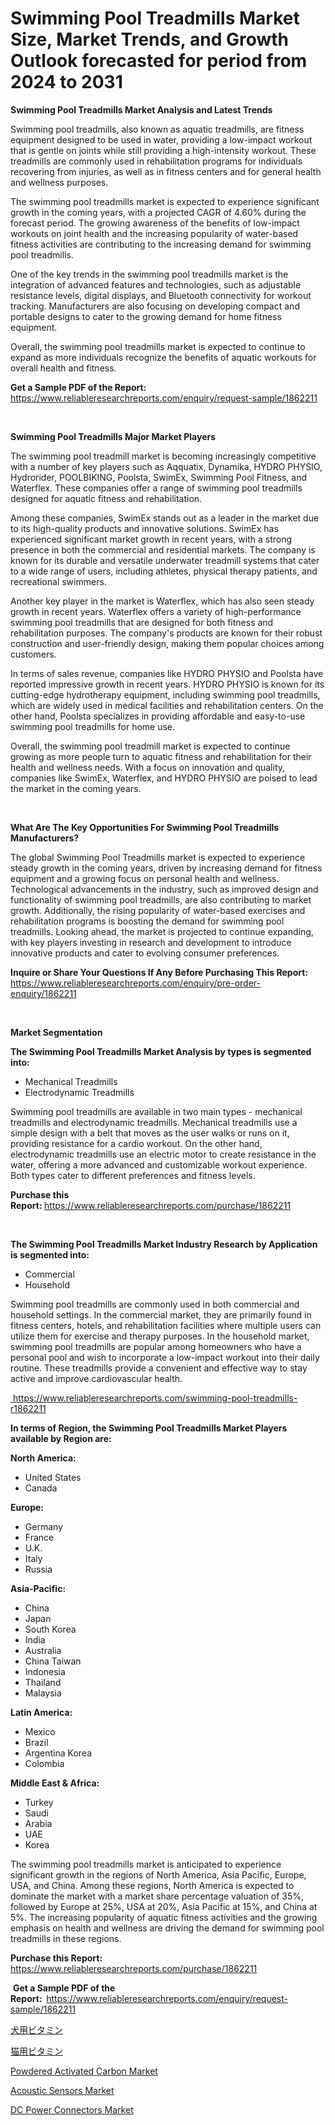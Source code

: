 <p><h1>Swimming Pool Treadmills Market Size, Market Trends, and Growth Outlook forecasted for period from 2024 to 2031</h1></p><p><strong>Swimming Pool Treadmills Market Analysis and Latest Trends</strong></p>
<p><p>Swimming pool treadmills, also known as aquatic treadmills, are fitness equipment designed to be used in water, providing a low-impact workout that is gentle on joints while still providing a high-intensity workout. These treadmills are commonly used in rehabilitation programs for individuals recovering from injuries, as well as in fitness centers and for general health and wellness purposes.</p><p>The swimming pool treadmills market is expected to experience significant growth in the coming years, with a projected CAGR of 4.60% during the forecast period. The growing awareness of the benefits of low-impact workouts on joint health and the increasing popularity of water-based fitness activities are contributing to the increasing demand for swimming pool treadmills.</p><p>One of the key trends in the swimming pool treadmills market is the integration of advanced features and technologies, such as adjustable resistance levels, digital displays, and Bluetooth connectivity for workout tracking. Manufacturers are also focusing on developing compact and portable designs to cater to the growing demand for home fitness equipment.</p><p>Overall, the swimming pool treadmills market is expected to continue to expand as more individuals recognize the benefits of aquatic workouts for overall health and fitness.</p></p>
<p><strong>Get a Sample PDF of the Report:&nbsp;</strong> <a href="https://www.reliableresearchreports.com/enquiry/request-sample/1862211">https://www.reliableresearchreports.com/enquiry/request-sample/1862211</a></p>
<p>&nbsp;</p>
<p><strong>Swimming Pool Treadmills Major Market Players</strong></p>
<p><p>The swimming pool treadmill market is becoming increasingly competitive with a number of key players such as Aqquatix, Dynamika, HYDRO PHYSIO, Hydrorider, POOLBIKING, Poolsta, SwimEx, Swimming Pool Fitness, and Waterflex. These companies offer a range of swimming pool treadmills designed for aquatic fitness and rehabilitation.</p><p>Among these companies, SwimEx stands out as a leader in the market due to its high-quality products and innovative solutions. SwimEx has experienced significant market growth in recent years, with a strong presence in both the commercial and residential markets. The company is known for its durable and versatile underwater treadmill systems that cater to a wide range of users, including athletes, physical therapy patients, and recreational swimmers.</p><p>Another key player in the market is Waterflex, which has also seen steady growth in recent years. Waterflex offers a variety of high-performance swimming pool treadmills that are designed for both fitness and rehabilitation purposes. The company's products are known for their robust construction and user-friendly design, making them popular choices among customers.</p><p>In terms of sales revenue, companies like HYDRO PHYSIO and Poolsta have reported impressive growth in recent years. HYDRO PHYSIO is known for its cutting-edge hydrotherapy equipment, including swimming pool treadmills, which are widely used in medical facilities and rehabilitation centers. On the other hand, Poolsta specializes in providing affordable and easy-to-use swimming pool treadmills for home use.</p><p>Overall, the swimming pool treadmill market is expected to continue growing as more people turn to aquatic fitness and rehabilitation for their health and wellness needs. With a focus on innovation and quality, companies like SwimEx, Waterflex, and HYDRO PHYSIO are poised to lead the market in the coming years.</p></p>
<p>&nbsp;</p>
<p><strong>What Are The Key Opportunities For Swimming Pool Treadmills Manufacturers?</strong></p>
<p><p>The global Swimming Pool Treadmills market is expected to experience steady growth in the coming years, driven by increasing demand for fitness equipment and a growing focus on personal health and wellness. Technological advancements in the industry, such as improved design and functionality of swimming pool treadmills, are also contributing to market growth. Additionally, the rising popularity of water-based exercises and rehabilitation programs is boosting the demand for swimming pool treadmills. Looking ahead, the market is projected to continue expanding, with key players investing in research and development to introduce innovative products and cater to evolving consumer preferences.</p></p>
<p><strong>Inquire or Share Your Questions If Any Before Purchasing This Report:</strong> <a href="https://www.reliableresearchreports.com/enquiry/pre-order-enquiry/1862211">https://www.reliableresearchreports.com/enquiry/pre-order-enquiry/1862211</a></p>
<p>&nbsp;</p>
<p><strong>Market Segmentation</strong></p>
<p><strong>The Swimming Pool Treadmills Market Analysis by types is segmented into:</strong></p>
<p><ul><li>Mechanical Treadmills</li><li>Electrodynamic Treadmills</li></ul></p>
<p><p>Swimming pool treadmills are available in two main types - mechanical treadmills and electrodynamic treadmills. Mechanical treadmills use a simple design with a belt that moves as the user walks or runs on it, providing resistance for a cardio workout. On the other hand, electrodynamic treadmills use an electric motor to create resistance in the water, offering a more advanced and customizable workout experience. Both types cater to different preferences and fitness levels.</p></p>
<p><strong>Purchase this Report:&nbsp;</strong><a href="https://www.reliableresearchreports.com/purchase/1862211">https://www.reliableresearchreports.com/purchase/1862211</a></p>
<p>&nbsp;</p>
<p><strong>The Swimming Pool Treadmills Market Industry Research by Application is segmented into:</strong></p>
<p><ul><li>Commercial</li><li>Household</li></ul></p>
<p><p>Swimming pool treadmills are commonly used in both commercial and household settings. In the commercial market, they are primarily found in fitness centers, hotels, and rehabilitation facilities where multiple users can utilize them for exercise and therapy purposes. In the household market, swimming pool treadmills are popular among homeowners who have a personal pool and wish to incorporate a low-impact workout into their daily routine. These treadmills provide a convenient and effective way to stay active and improve cardiovascular health.</p></p>
<p><a href="https://www.reliableresearchreports.com/swimming-pool-treadmills-r1862211">&nbsp;https://www.reliableresearchreports.com/swimming-pool-treadmills-r1862211</a></p>
<p><strong>In terms of Region, the Swimming Pool Treadmills Market Players available by Region are:</strong></p>
<p>
    <p> <strong> North America: </strong>
        <ul>
            <li>United States</li>
            <li>Canada</li>
        </ul>
        </p> 
    <p> <strong> Europe: </strong>
        <ul>
            <li>Germany</li>
            <li>France</li>
            <li>U.K.</li>
            <li>Italy</li>
            <li>Russia</li>
        </ul>
        </p> 
    <p> <strong> Asia-Pacific: </strong>
        <ul>
            <li>China</li>
            <li>Japan</li>
            <li>South Korea</li>
            <li>India</li>
            <li>Australia</li>
            <li>China Taiwan</li>
            <li>Indonesia</li>
            <li>Thailand</li>
            <li>Malaysia</li>
        </ul>
        </p> 
    <p> <strong> Latin America: </strong>
        <ul>
            <li>Mexico</li>
            <li>Brazil</li>
            <li>Argentina Korea</li>
            <li>Colombia</li>
        </ul>
        </p> 
    <p> <strong> Middle East & Africa: </strong>
        <ul>
            <li>Turkey</li>
            <li>Saudi</li>
            <li>Arabia</li>
            <li>UAE</li>
            <li>Korea</li>
        </ul>
    </p>
    </p>
<p><p>The swimming pool treadmills market is anticipated to experience significant growth in the regions of North America, Asia Pacific, Europe, USA, and China. Among these regions, North America is expected to dominate the market with a market share percentage valuation of 35%, followed by Europe at 25%, USA at 20%, Asia Pacific at 15%, and China at 5%. The increasing popularity of aquatic fitness activities and the growing emphasis on health and wellness are driving the demand for swimming pool treadmills in these regions.</p></p>
<p><strong>Purchase this Report: </strong><a href="https://www.reliableresearchreports.com/purchase/1862211">https://www.reliableresearchreports.com/purchase/1862211</a></p>
<p>&nbsp;<strong>Get a Sample PDF of the Report:&nbsp;&nbsp;</strong><a href="https://www.reliableresearchreports.com/enquiry/request-sample/1862211">https://www.reliableresearchreports.com/enquiry/request-sample/1862211</a></p>
<p><strong></strong></p>
<p><p><a href="https://github.com/nxboeu02965442/Market-Research-Report-List-1/blob/main/387571621626.md">犬用ビタミン</a></p><p><a href="https://github.com/moulafa/Market-Research-Report-List-1/blob/main/356075621627.md">猫用ビタミン</a></p><p><a href="https://issuu.com/reportprime-2/docs/powdered-activated-carbon-market-size-2030.pptx">Powdered Activated Carbon Market</a></p><p><a href="https://issuu.com/reportprime-2/docs/acoustic-sensors-market-size-2030.pptx">Acoustic Sensors Market</a></p><p><a href="https://github.com/jaidynmorantestelletmjzya/Market-Research-Report-List-2/blob/main/dc-power-connectors-market.md">DC Power Connectors Market</a></p></p>